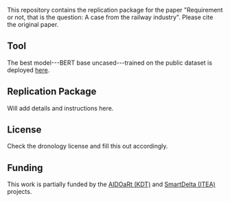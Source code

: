 This repository contains the replication package for the paper "Requirement or not, that is the question: A case from the railway industry".
Please cite the original paper.

## Tool
The best model---BERT base uncased---trained on the public dataset is deployed [here](https://www.smartdelta.org).

## Replication Package
Will add details and instructions here.

## License
Check the dronology license and fill this out accordingly.

## Funding
This work is partially funded by the [AIDOaRt (KDT)](https://sites.mdu.se/aidoart) and [SmartDelta (ITEA)](https://itea4.org/project/smartdelta.html) projects.
